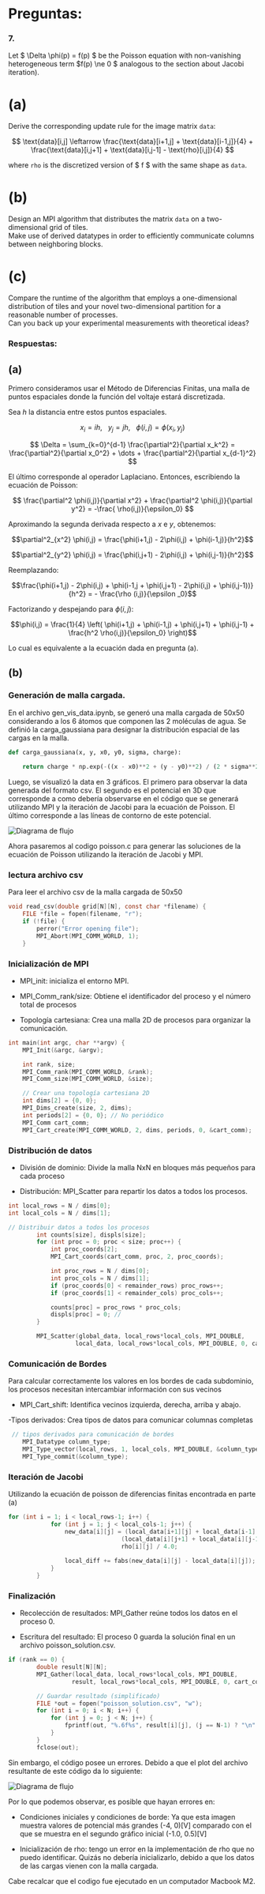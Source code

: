 # Preguntas: 

### 7. 
Let $ \Delta \phi(p) = f(p) $ be the Poisson equation with non-vanishing heterogeneous term $f(p) \ne 0 $ analogous to the section about Jacobi iteration).

# (a)
Derive the corresponding update rule for the image matrix `data`:

$$
\text{data}[i,j] \leftarrow \frac{\text{data}[i+1,j] + \text{data}[i-1,j]}{4} + \frac{\text{data}[i,j+1] + \text{data}[i,j-1] - \text{rho}[i,j]}{4}
$$

where `rho` is the discretized version of $ f $ with the same shape as `data`.

# (b)
Design an MPI algorithm that distributes the matrix `data` on a two-dimensional grid of tiles.  
Make use of derived datatypes in order to efficiently communicate columns between neighboring blocks.

# (c)
Compare the runtime of the algorithm that employs a one-dimensional distribution of tiles and your novel two-dimensional partition for a reasonable number of processes.  
Can you back up your experimental measurements with theoretical ideas?




### Respuestas:

## (a)

Primero consideramos usar el Método de Diferencias Finitas, una malla de puntos espaciales donde la función del voltaje estará discretizada. 

Sea $h$ la distancia entre estos puntos espaciales. 

$$x_i = ih, \ \ \ y_j = jh, \ \ \ \phi(i,j)=\phi(x_i,y_j)$$

$$
\Delta = \sum_{k=0}^{d-1} \frac{\partial^2}{\partial x_k^2} = \frac{\partial^2}{\partial x_0^2} + \dots + \frac{\partial^2}{\partial x_{d-1}^2}
$$

El último corresponde al operador Laplaciano. Entonces, escribiendo la ecuación de Poisson:

$$
\frac{\partial^2 \phi(i,j)}{\partial x^2} + \frac{\partial^2 \phi(i,j)}{\partial y^2} = -\frac{ \rho(i,j)}{\epsilon_0}
$$


Aproximando la segunda derivada respecto a $x$ e $y$, obtenemos:

$$\partial^2_{x^2} \phi(i,j) = \frac{\phi(i+1,j) - 2\phi(i,j) + \phi(i-1,j)}{h^2}$$

$$\partial^2_{y^2} \phi(i,j) = \frac{\phi(i,j+1) - 2\phi(i,j) + \phi(i,j-1)}{h^2}$$

Reemplazando:

$$\frac{\phi(i+1,j) - 2\phi(i,j) + \phi(i-1,j + \phi(i,j+1) - 2\phi(i,j) + \phi(i,j-1))}{h^2} = - \frac{\rho (i,j)}{\epsilon _0}$$

Factorizando y despejando para $\phi(i,j)$:

$$\phi(i,j) = \frac{1}{4} \left( \phi(i+1,j) + \phi(i-1,j) + \phi(i,j+1) + \phi(i,j-1) + \frac{h^2 \rho(i,j)}{\epsilon_0} \right)$$

Lo cual es equivalente a la ecuación dada en pregunta (a).

## (b)

### Generación de malla cargada.

En el archivo gen_vis_data.ipynb, se generó una malla cargada de 50x50 considerando a los 6 átomos que componen las 2 moléculas de agua. Se definió la carga_gaussiana para designar la distribución espacial de las cargas en la malla.


```python
def carga_gaussiana(x, y, x0, y0, sigma, charge):
   
    return charge * np.exp(-((x - x0)**2 + (y - y0)**2) / (2 * sigma**2))

```

Luego, se visualizó la data en 3 gráficos. El primero para observar la data generada del formato csv. El segundo es el potencial en 3D que corresponde a como debería observarse en el código que se generará utilizando MPI y la iteración de Jacobi para la ecuación de Poisson. El último corresponde a las líneas de contorno de este potencial.

![Diagrama de flujo](malla_cargada_visualizacion.png)

Ahora pasaremos al codigo poisson.c para generar las soluciones de la ecuación de Poisson utilizando la iteración de Jacobi y MPI.

### lectura archivo csv

Para leer el archivo csv de la malla cargada de 50x50

``` c
void read_csv(double grid[N][N], const char *filename) {
    FILE *file = fopen(filename, "r");
    if (!file) {
        perror("Error opening file");
        MPI_Abort(MPI_COMM_WORLD, 1);
    }
```

### Inicialización de MPI

- MPI_init: inicializa el entorno MPI.

- MPI_Comm_rank/size: Obtiene el identificador del proceso y el número total de procesos

- Topología cartesiana: Crea una malla 2D de procesos para organizar la comunicación.

``` c
int main(int argc, char **argv) {
    MPI_Init(&argc, &argv);

    int rank, size;
    MPI_Comm_rank(MPI_COMM_WORLD, &rank);
    MPI_Comm_size(MPI_COMM_WORLD, &size);

    // Crear una topología cartesiana 2D
    int dims[2] = {0, 0};
    MPI_Dims_create(size, 2, dims);
    int periods[2] = {0, 0}; // No periódico
    MPI_Comm cart_comm;
    MPI_Cart_create(MPI_COMM_WORLD, 2, dims, periods, 0, &cart_comm);
``` 

### Distribución de datos

- División de dominio: Divide la malla NxN en bloques más pequeños para cada proceso

- Distribución: MPI_Scatter para repartir los datos a todos los procesos.

``` c
int local_rows = N / dims[0];
int local_cols = N / dims[1];

// Distribuir datos a todos los procesos
        int counts[size], displs[size];
        for (int proc = 0; proc < size; proc++) {
            int proc_coords[2];
            MPI_Cart_coords(cart_comm, proc, 2, proc_coords);

            int proc_rows = N / dims[0];
            int proc_cols = N / dims[1];
            if (proc_coords[0] < remainder_rows) proc_rows++;
            if (proc_coords[1] < remainder_cols) proc_cols++;

            counts[proc] = proc_rows * proc_cols;
            displs[proc] = 0; // 
        }

        MPI_Scatter(global_data, local_rows*local_cols, MPI_DOUBLE,
                   local_data, local_rows*local_cols, MPI_DOUBLE, 0, cart_comm);

``` 

### Comunicación de Bordes 

Para calcular correctamente los valores en los bordes de cada subdominio, los procesos necesitan intercambiar información con sus vecinos

- MPI_Cart_shift:  Identifica vecinos izquierda, derecha, arriba y abajo.

-Tipos derivados: Crea tipos de datos para comunicar columnas completas

``` c
 // tipos derivados para comunicación de bordes
    MPI_Datatype column_type;
    MPI_Type_vector(local_rows, 1, local_cols, MPI_DOUBLE, &column_type);
    MPI_Type_commit(&column_type);

``` 

### Iteración de Jacobi

Utilizando la ecuación de poisson de diferencias finitas encontrada en parte (a)

``` c
for (int i = 1; i < local_rows-1; i++) {
            for (int j = 1; j < local_cols-1; j++) {
                new_data[i][j] = (local_data[i+1][j] + local_data[i-1][j]) / 4.0 +
                                (local_data[i][j+1] + local_data[i][j-1]) / 4.0 -
                                rho[i][j] / 4.0;
                
                local_diff += fabs(new_data[i][j] - local_data[i][j]);
            }
        }
``` 
### Finalización

- Recolección de resultados: MPI_Gather reúne todos los datos en el proceso 0.

- Escritura del resultado: El proceso 0 guarda la solución final en un archivo poisson_solution.csv.

``` c
if (rank == 0) {
        double result[N][N];
        MPI_Gather(local_data, local_rows*local_cols, MPI_DOUBLE,
                  result, local_rows*local_cols, MPI_DOUBLE, 0, cart_comm);

        // Guardar resultado (simplificado)
        FILE *out = fopen("poisson_solution.csv", "w");
        for (int i = 0; i < N; i++) {
            for (int j = 0; j < N; j++) {
                fprintf(out, "%.6f%s", result[i][j], (j == N-1) ? "\n" : ",");
            }
        }
        fclose(out);
```

Sin embargo, el código posee un errores. Debido a que el plot del archivo resultante de este código da lo siguiente:

![Diagrama de flujo](visualizacion_poisson.png)

Por lo que podemos observar, es posible que hayan errores en:

- Condiciones iniciales y condiciones de borde: Ya que esta imagen muestra valores de potencial más grandes (-4, 0)[V] comparado con el que se muestra en el segundo gráfico inicial (-1.0, 0.5)[V]

- Inicialización de rho: tengo un error en la implementación de rho que no puedo identificar. Quizás no debería inicializarlo, debido a que los datos de las cargas vienen con la malla cargada. 

Cabe recalcar que el codigo fue ejecutado en un computador Macbook M2.

